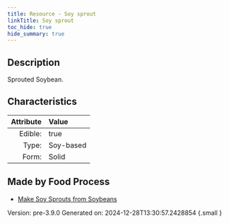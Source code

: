 ```yaml
---
title: Resource - Soy sprout
linkTitle: Soy sprout
toc_hide: true
hide_summary: true
---
```


## Description
Sprouted Soybean.

## Characteristics

| Attribute      | Value |
|--------:|:------|
|Edible:|true|
|Type:|Soy-based|
|Form:|Solid|
 



## Made by Food Process

- [Make Soy Sprouts from Soybeans](/docs/definitions/food/make-soy-sprouts-from-soybeans)

    

Version: pre-3.9.0 Generated on: 2024-12-28T13:30:57.2428854
{.small }
